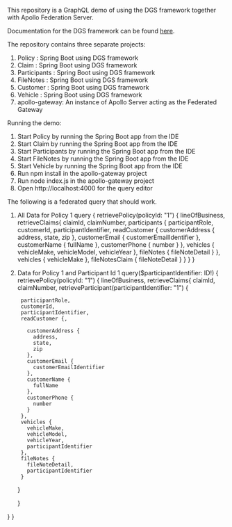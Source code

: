 This repository is a GraphQL demo of using the DGS framework together with Apollo Federation Server.

Documentation for the DGS framework can be found [here](https://netflix.github.io/dgs).

The repository contains three separate projects:
1) Policy :  Spring Boot using DGS framework
2) Claim :  Spring Boot using DGS framework
3) Participants :  Spring Boot using DGS framework
4) FileNotes :  Spring Boot using DGS framework
5) Customer :  Spring Boot using DGS framework
6) Vehicle :  Spring Boot using DGS framework
7) apollo-gateway: An instance of Apollo Server acting as the Federated Gateway

Running the demo:
1) Start Policy by running the Spring Boot app from the IDE
2) Start Claim by running the Spring Boot app from the IDE
3) Start Participants by running the Spring Boot app from the IDE
4) Start FileNotes by running the Spring Boot app from the IDE
5) Start Vehicle by running the Spring Boot app from the IDE
6) Run npm install in the apollo-gateway project
7) Run node index.js in the apollo-gateway project
8) Open http://localhost:4000 for the query editor

The following is a federated query that should work.

1) All Data for Policy 1
query  {
  retrievePolicy(policyId: "1") {
    lineOfBusiness,
    retrieveClaims{
      claimId,
      claimNumber,
      participants {
        participantRole,
        customerId,
        participantIdentifier,
        readCustomer {
          customerAddress {
            address,
            state,
            zip
          },
          customerEmail {
            customerEmailIdentifier
          },
          customerName {
            fullName
          },
          customerPhone {
            number
          }
        },
        vehicles {
          vehicleMake,
          vehicleModel,
          vehicleYear
        },
        fileNotes {
          fileNoteDetail
        }
      },
      vehicles {
        vehicleMake
      },
      fileNotesClaim {
        fileNoteDetail
      }
    }
  }
}

2) Data for Policy 1 and Participant Id 1
  query($participantIdentifier: ID!)  {
  retrievePolicy(policyId: "1") {
    lineOfBusiness,
    retrieveClaims{
      claimId,
      claimNumber,
      retrieveParticipant(participantIdentifier: "1") {
        
        participantRole,
        customerId,
        participantIdentifier,
        readCustomer {,

          customerAddress {
            address,
            state,
            zip
          },
          customerEmail {
            customerEmailIdentifier
          },
          customerName {
            fullName
          },
          customerPhone {
            number
          }
        },
        vehicles {
          vehicleMake,
          vehicleModel,
          vehicleYear,
          participantIdentifier
        },
        fileNotes {
          fileNoteDetail,
          participantIdentifier
        }
      }
      
    }
    
  }
}
